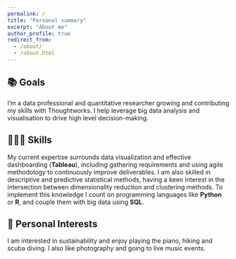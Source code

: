 ```yaml
---
permalink: /
title: "Personal summary"
excerpt: "About me"
author_profile: true
redirect_from: 
  - /about/
  - /about.html
---
```


## 📚 Goals

I’m a data professional and quantitative researcher growing and contributing my skills with Thoughtworks. I help leverage big data analysis and visualisation to drive high level decision-making.

## 👩🏻‍💻 Skills

My current expertise surrounds data visualization and effective dashboarding (**Tableau**), including gathering requirements and using agile methodology to continuously improve deliverables. I am also skilled in descriptive and predictive statistical methods, having a keen interest in the intersection between dimensionality reduction and clustering methods. To implement this knowledge I count on programming languages like **Python** or **R**, and couple them with big data using **SQL**.

## 🎹 Personal Interests

I am interested in sustainability and enjoy playing the piano, hiking and scuba diving. I also like photography and going to live music events.

